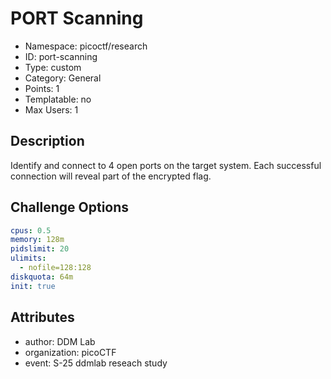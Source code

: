 # PORT Scanning

- Namespace: picoctf/research
- ID: port-scanning
- Type: custom
- Category: General
- Points: 1
- Templatable: no
- Max Users: 1

## Description
Identify and connect to 4 open ports on the target system.
Each successful connection will reveal part of the encrypted flag.

## Challenge Options

```yaml
cpus: 0.5
memory: 128m
pidslimit: 20
ulimits:
  - nofile=128:128
diskquota: 64m
init: true
```
## Attributes

- author: DDM Lab
- organization: picoCTF
- event: S-25 ddmlab reseach study
